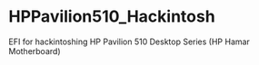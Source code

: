 # HPPavilion510_Hackintosh
EFI for hackintoshing HP Pavilion 510 Desktop Series (HP Hamar Motherboard)
